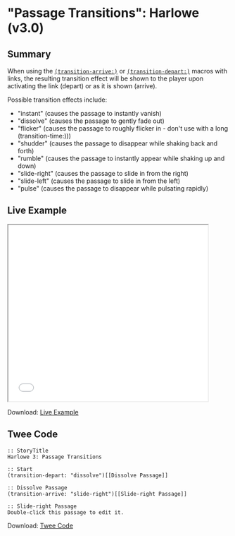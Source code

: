 # "Passage Transitions": Harlowe (v3.0)

## Summary

When using the [`(transition-arrive:)`](https://twine2.neocities.org/#macro_transition-arrive) or [`(transition-depart:)`](https://twine2.neocities.org/#macro_transition-depart) macros with links, the resulting transition effect will be shown to the player upon activating the link (depart) or as it is shown (arrive).

Possible transition effects include:

* "instant" (causes the passage to instantly vanish)
* "dissolve" (causes the passage to gently fade out)
* "flicker" (causes the passage to roughly flicker in - don't use with a long (transition-time:)))
* "shudder" (causes the passage to disappear while shaking back and forth)
* "rumble" (causes the passage to instantly appear while shaking up and down)
* "slide-right" (causes the passage to slide in from the right)
* "slide-left" (causes the passage to slide in from the left)
* "pulse" (causes the passage to disappear while pulsating rapidly)

## Live Example

<section>
<iframe src="harlowe_passagetransitions_example.html" height=400 width=90%></iframe>

Download: <a href="harlowe_passagetransitions_example.html" target="_blank">Live Example</a>
</section>

## Twee Code

```twee
:: StoryTitle
Harlowe 3: Passage Transitions

:: Start
(transition-depart: "dissolve")[[Dissolve Passage]]

:: Dissolve Passage
(transition-arrive: "slide-right")[[Slide-right Passage]]

:: Slide-right Passage
Double-click this passage to edit it.

```

Download: <a href="harlowe_passagetransitions_twee.txt" target="_blank">Twee Code</a>
